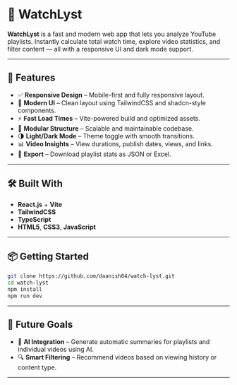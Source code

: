 # 🎥 WatchLyst

**WatchLyst** is a fast and modern web app that lets you analyze YouTube playlists. Instantly calculate total watch time, explore video statistics, and filter content — all with a responsive UI and dark mode support.

---

## 🚀 Features

- ✅ **Responsive Design** – Mobile-first and fully responsive layout.
- 🎨 **Modern UI** – Clean layout using TailwindCSS and shadcn-style components.
- ⚡ **Fast Load Times** – Vite-powered build and optimized assets.
- 🧩 **Modular Structure** – Scalable and maintainable codebase.
- 🌗 **Light/Dark Mode** – Theme toggle with smooth transitions.
- 📊 **Video Insights** – View durations, publish dates, views, and links.
- 📁 **Export** – Download playlist stats as JSON or Excel.

---

## 🛠️ Built With

- **React.js** + **Vite**
- **TailwindCSS**
- **TypeScript**
- **HTML5**, **CSS3**, **JavaScript**

---

## 📦 Getting Started

```bash
git clone https://github.com/daanish04/watch-lyst.git
cd watch-lyst
npm install
npm run dev
```

---

## 🔮 Future Goals

- 🤖 **AI Integration** – Generate automatic summaries for playlists and individual videos using AI.
- 🔍 **Smart Filtering** – Recommend videos based on viewing history or content type.

---
